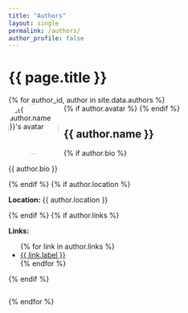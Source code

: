 ```yaml
---
title: "Authors"
layout: single
permalink: /authors/
author_profile: false
---
```


<h1>{{ page.title }}</h1>

<div class="authors-list">
  {% for author_id, author in site.data.authors %}
  <div class="author-card" style="margin-bottom: 2em;">
    {% if author.avatar %}
    <img src="{{ author.avatar }}" alt="{{ author.name }}'s avatar" style="width: 100px; height: 100px; border-radius: 50%; margin-right: 10px; float: left;">
    {% endif %}
    <h2>{{ author.name }}</h2>
    {% if author.bio %}
    <p>{{ author.bio }}</p>
    {% endif %}
    {% if author.location %}
    <p><strong>Location:</strong> {{ author.location }}</p>
    {% endif %}
    {% if author.links %}
    <p><strong>Links:</strong></p>
    <ul>
      {% for link in author.links %}
      <li><a href="{{ link.url }}" target="_blank">{{ link.label }}</a></li>
      {% endfor %}
    </ul>
    {% endif %}
  </div>
  <div style="clear: both;"></div>
  {% endfor %}
</div>
